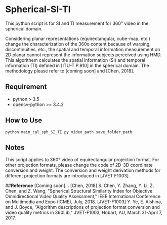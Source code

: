 # Spherical-SI-TI
This python script is for SI and TI measurement for 360&deg; video in the spherical domain.

Considering planar representations (equirectangular, cube-map, etc.) change the characterization of the 360o content because of warping, discontinuities, etc., the spatial and temporal information measurement on 2D planar cannot represent the information subjects perceived using HMD. This algorithem calculates the spatial information (SI) and temporal information (TI) defined in [ITU-T P.910] in the spherical domain. The methodology please refer to [coming soon] and [Chen, 2018].

## __Requirement__
* python > 3.5
* opencv-python >= 3.4.2

## __How to Use__

```python main_cal_sph_SI_TI.py video_path save_folder_path```

## __Notes__
This script applies to 360&deg; video of equirectangular projection format. For other projection formats, please change the code of 2D-3D coordinate conversion and weight. The conversion and weight derivation methods for different projection formats are introduced in [JVET F1003].

##__Reference__
[Coming soon]...
[Chen, 2018] S. Chen, Y. Zhang, Y. Li, Z. Chen, and Z. Wang, "Spherical Structural Similarity Index for Objective Omnidirectional Video Quality Assessment," IEEE International Conference on Multimedia and Expo (ICME), July, 2018.
[JVET-F1003] Y. Ye, E. Alshina, and J. Boyce, "Algorithm descriptions of projection format conversion and video quality metrics in 360Lib," JVET-F1003, Hobart, AU, March 31-April 7, 2017.